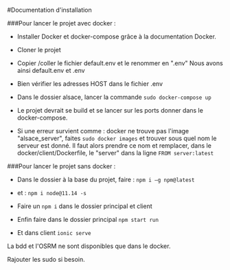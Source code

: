 #Documentation d'installation

###Pour lancer le projet avec docker :
 

- Installer Docker et docker-compose grâce à la documentation Docker. 

- Cloner le projet 

- Copier /coller le fichier default.env et le renommer en ".env" 
Nous avons ainsi default.env et .env 

- Bien vérifier les adresses HOST dans le fichier .env 

- Dans le dossier alsace, lancer la commande `sudo docker-compose up` 

- Le projet devrait se build et se lancer sur les ports donner dans le docker-compose. 

- Si une erreur survient comme : docker ne trouve pas l'image "alsace_server", faites `sudo docker images` et trouver sous quel nom le serveur est donné. Il faut alors prendre ce nom et remplacer, dans le docker/client/Dockerfile, le "server" dans la ligne `FROM server:latest` 

 

###Pour lancer le projet sans docker : 


 - Dans le dossier à la base du projet, faire : `npm i –g npm@latest` 

 - et : `npm i node@11.14 -s `

- Faire un `npm i` dans le dossier principal et client  

- Enfin faire dans le dossier principal `npm start run` 

- Et dans client `ionic serve` 

La bdd et l'OSRM ne sont disponibles que dans le docker. 

Rajouter les sudo si besoin.